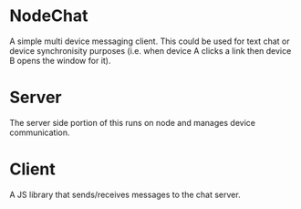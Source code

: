 NodeChat
========

A simple multi device messaging client. This could be used for text chat or device synchronisity purposes (i.e. when device A clicks a link then device B opens the window for it).

# Server

The server side portion of this runs on node and manages device communication.

# Client

A JS library that sends/receives messages to the chat server.
